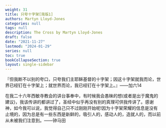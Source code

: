 ```yaml
---
weight: 31
title: 只夸十字架[简版1]
authors: Martyn Lloyd-Jones
categories: null
tags: null
description: The Cross by Martyn Lloyd-Jones
draft: false
date: "2021-11-27"
lastmod: "2024-01-29"
series: null
toc: true
bookCollapseSection: true
layout: single-sidebar
---
```


『但我断不以别的夸口，只夸我们主耶稣基督的十字架；因这十字架就我而论，世界已经钉在十字架上；就世界而论，我已经钉在十字架上。』——加六14  

在我二十六年西敏寺教会的讲台事奉中，有时候我会愚昧的想(或者是出于魔鬼的建议)，我该传讲的都讲过了，圣经中似乎再没有别的真理可供我传讲了。感谢神，如今我可以说，我觉得自己只不过刚刚开始呢!因为十字架荣耀的信息是没有止境的，因为总是有一些东西是新鲜的，吸引人的，感动人的，造就人的，而以前从未被我们注意到。——钟马田  